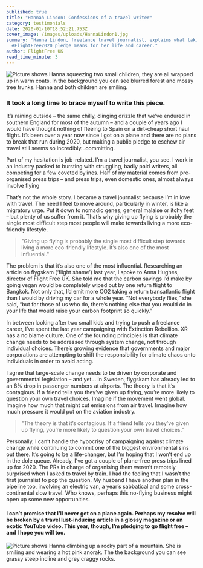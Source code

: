 ```yaml
---
published: true
title: "Hannah Lindon: Confessions of a travel writer"
category: testimonials
date: 2020-01-10T18:52:21.753Z
cover_image: /images/uploads/HannaLindon1.jpg
summary: "Hanna Lindon, freelance travel journalist, explains what taking the
  #FlightFree2020 pledge means for her life and career."
author: FlightFree UK
read_time_minute: 3
---
```

![Picture shows Hanna squeezing two small children, they are all wrapped up in warm coats. In the background you can see blurred forest and mossy tree trunks. Hanna and both children are smiling. ](/images/uploads/HannaLindon2.jpg "Hanna with her two children ")

### It took a long time to brace myself to write this piece. 

It’s raining outside – the same chilly, clinging drizzle that we’ve endured in southern England for most of the autumn – and a couple of years ago I would have thought nothing of fleeing to Spain on a dirt-cheap short haul flight. It’s been over a year now since I got on a plane and there are no plans to break that run during 2020, but making a public pledge to eschew air travel still seems so incredibly…committing.

Part of my hesitation is job-related. I’m a travel journalist, you see. I work in an industry packed to bursting with struggling, badly paid writers, all competing for a few coveted bylines. Half of my material comes from pre-organised press trips – and press trips, even domestic ones, almost always involve flying

That’s not the whole story. I became a travel journalist because I’m in love with travel. The need I feel to move around, particularly in winter, is like a migratory urge. Put it down to nomadic genes, general malaise or itchy feet – but plenty of us suffer from it. That’s why giving up flying is probably the single most difficult step most people will make towards living a more eco-friendly lifestyle.

> "Giving up flying is probably the single most difficult step towards living a more eco-friendly lifestyle. It’s also one of the most influential."

The problem is that it’s also one of the most influential. Researching an article on flygskam (‘flight shame’) last year, I spoke to Anna Hughes, director of Flight Free UK. She told me that the carbon savings I’d make by going vegan would be completely wiped out by one return flight to Bangkok. Not only that, I’d emit more CO2 taking a return transatlantic flight than I would by driving my car for a whole year. “Not everybody flies,” she said, “but for those of us who do, there’s nothing else that you would do in your life that would raise your carbon footprint so quickly.”

In between looking after two small kids and trying to push a freelance career, I’ve spent the last year campaigning with Extinction Rebellion. XR has a no blame culture. One of the founding principles is that climate change needs to be addressed through system change, not through individual choices. There’s growing evidence that governments and major corporations are attempting to shift the responsibility for climate chaos onto individuals in order to avoid acting. 

I agree that large-scale change needs to be driven by corporate and governmental legislation – and yet… In Sweden, flygskam has already led to an 8% drop in passenger numbers at airports. The theory is that it’s contagious. If a friend tells you they’ve given up flying, you’re more likely to question your own travel choices. Imagine if the movement went global. Imagine how much that might cut emissions from air travel. Imagine how much pressure it would put on the aviation industry.

> "The theory is that it’s contagious. If a friend tells you they’ve given up flying, you’re more likely to question your own travel choices."

Personally, I can’t handle the hypocrisy of campaigning against climate change while continuing to commit one of the biggest environmental sins out there. It’s going to be a life-changer, but I’m hoping that I won’t end up in the dole queue. Already, I’ve got a couple of plane-free press trips lined up for 2020. The PRs in charge of organising them weren’t remotely surprised when I asked to travel by train. I had the feeling that I wasn’t the first journalist to pop the question. My husband I have another plan in the pipeline too, involving an electric van, a year’s sabbatical and some cross-continental slow travel. Who knows, perhaps this no-flying business might open up some new opportunities.

#### I can’t promise that I’ll never get on a plane again. Perhaps my resolve will be broken by a travel lust-inducing article in a glossy magazine or an exotic YouTube video. This year, though, I’m pledging to go flight free – and I hope you will too.

![Picture shows Hanna climbing up a rocky part of a mountain. She is smiling and wearing a hot pink anorak. The the background you can see grassy steep incline and grey craggy rocks. ](/images/uploads/HannaLindon1.jpg "Hanna on a flight-free adventure!")